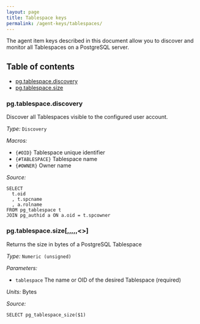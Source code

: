 ```yaml
---
layout: page
title: Tablespace keys
permalink: /agent-keys/tablespaces/
---
```


The agent item keys described in this document allow you to discover and
monitor all Tablespaces on a PostgreSQL server.

## Table of contents

* [pg.tablespace.discovery](#pgtablespacediscovery)
* [pg.tablespace.size](#pgtablespacesizetablespace)

### pg.tablespace.discovery

Discover all Tablespaces visible to the configured user account.

*Type:* `Discovery`

*Macros:*

  * `{#OID}` Tablespace unique identifier
  * `{#TABLESPACE}` Tablespace name
  * `{#OWNER}` Owner name

*Source:*

    SELECT
      t.oid
      , t.spcname
      , a.rolname
    FROM pg_tablespace t 
    JOIN pg_authid a ON a.oid = t.spcowner

### pg.tablespace.size[,,,,,<<tablespace>>]

Returns the size in bytes of a PostgreSQL Tablespace

*Type:* `Numeric (unsigned)`

*Parameters:*

  * `tablespace` The name or OID of the desired Tablespace (required)

*Units:* Bytes

*Source:*

    SELECT pg_tablespace_size($1)
